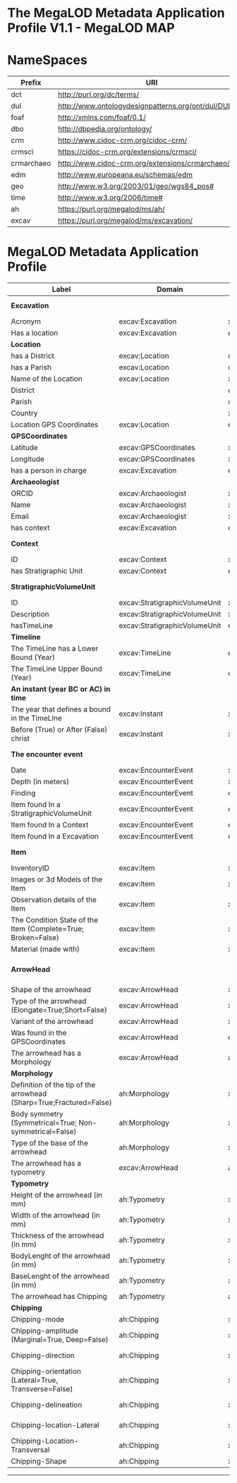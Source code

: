 # The MegaLOD Metadata Application Profile V1.1 - MegaLOD MAP

# NameSpaces
| Prefix     | URI                                                   |
| ---------- | ----------------------------------------------------- |
| dct        | http://purl.org/dc/terms/                             |
| dul        | http://www.ontologydesignpatterns.org/ont/dul/DUL.owl |
| foaf       | http://xmlns.com/foaf/0.1/                            |
| dbo        | http://dbpedia.org/ontology/                          |
| crm        | http://www.cidoc-crm.org/cidoc-crm/                   |
| crmsci     | https://cidoc-crm.org/extensions/crmsci/              |
| crmarchaeo | http://www.cidoc-crm.org/extensions/crmarchaeo/       |
| edm        | http://www.europeana.eu/schemas/edm                   |
| geo        | http://www.w3.org/2003/01/geo/wgs84_pos#              |
| time       | http://www.w3.org/2006/time#                          |
| ah         | https://purl.org/megalod/ms/ah/                       |
| excav      | https://purl.org/megalod/ms/excavation/               |

# MegaLOD Metadata Application Profile

| Label                                                               | Domain                                   | Range                                    | Vocabulary Term                          | Cardinality | VES                    | Note                                                        |
|---------------------------------------------------------------------|------------------------------------------|------------------------------------------|------------------------------------------|-------------|------------------------|-------------------------------------------------------------|
| __Excavation__                                                      |                                          |                                          | excav:Excavation                         |             |                        | owl:equivalentClass crmarchaeo:A9_Archaeological_Excavation |
| Acronym                                                             | excav:Excavation                         | xsd:Literal                              | dcterms:identifier                       | 1-1         |                        |                                                             |
| Has a location                                                      | excav:Excavation                         | excav:Location                           | dul:hasLocation                          | 0-1         |                        |                                                             |
| __Location__                                                        |                                          |                                          | ex:Location                              |             |                        | owl:equivalentClass  dbo:Place                              |
| has a District                                                      | excav:Location                           | dbo:District                             | dbo:district                             | 0-1         |                        |                                                             |
| has a Parish                                                        | excav:Location                           | dbo:Parish                               | dbo:parish                               | 0-1         |                        |                                                             |
| Name of the Location                                                | excav:Location                           | xsd:Literal                              | dbo:informationName                      | 0-1         |                        |                                                             |
| District                                                            |                                          | dbo:District                             |  dbo:district                            |             |                        |                                                             |
| Parish                                                              |                                          | dbo:Parish                               | dbo:parish                               |             |                        |                                                             |
| Country                                                             |                                          | xsd:uri                                  | dbo:Country                              |             |                        |                                                             |
| Location GPS Coordinates                                            | excav:Location                           | excav:GPSCoordinates                     | excav:hasGPSCoordinates                  | 0-1         |                        |                                                             |
| __GPSCoordinates__                                                  |                                          |                                          | ex:GPSCoordinates                        |             |                        | owl:equivalentClass geo:SpatialThing                        |
| Latitude                                                            | excav:GPSCoordinates                     | xsd:decimal                              | geo:lat                                  | 0-1         |                        |                                                             |
| Longitude                                                           | excav:GPSCoordinates                     | xsd:decimal                              | geo:long                                 | 0-1         |                        |                                                             |
| has a person in charge                                              | excav:Excavation                         | excav:Archaeologist                      | excav:hasPersonInCharge                  | 0-1         |                        |                                                             |
| __Archaeologist__                                                   |                                          |                                          | excav:Archaeologist                      |             |                        | owl:equivalentClass foaf:Person                             |
| ORCID                                                               | excav:Archaeologist                      | xsd:anyURI                               | foaf:account                             | 1-1         |                        |                                                             |
| Name                                                                | excav:Archaeologist                      | xsd:Literal                              | foaf:name                                | 0-1         |                        |                                                             |
| Email                                                               | excav:Archaeologist                      | xsd:anyURI                               | foaf:mbox                                | 0-M         |                        |                                                             |
| has context                                                         | excav:Excavation                         | excav:Context                            | excav:hasContext                         | 1-M         |                        |                                                             |
| __Context__                                                         |                                          |                                          | excav:Context                            |             |                        | owl:equivalentClass  crmarchaeo:A1_Excavation_Processing_Unit|
| ID                                                                  | excav:Context                            | xsd:Literal                              | dcterms:identifier                       | 1-1         |                        |                                                              |
| has Stratigraphic Unit                                              | excav:Context                            | excav:StratigraphicVolumeUnit            | excav:hasSVU                             | 0-M         |                        |                                                              |
| __StratigraphicVolumeUnit__                                         |                                          |                                          | excav:StratigraphicVolumeUnit            |             |                        | owl:equivalentClass crmarchaeo:A2_Stratigraphic_Volume_Unit |
| ID                                                                  | excav:StratigraphicVolumeUnit            | xsd:Literal                              | dcterms:identifier                       | 1-1         |                        ||
| Description                                                         | excav:StratigraphicVolumeUnit            | xsd:Literal                              | dcterms:description                      | 0-1         |                        ||
| hasTimeLine                                                         | excav:StratigraphicVolumeUnit            | excav:TimeLine                           | excav:hasTimeLine                        | 0-1         |                        ||
| __Timeline__                                                        |                                          |                                          | excav:TimeLine                           | 0-1         |                        | owl:equivalentClass time:TemporalEntity                       |
| The TimeLine has a Lower Bound (Year)                               | excav:TimeLine                           | excav:Instant                            | time:hasBeginning                        | 0-1         |                        ||
| The TimeLine Upper Bound (Year)                                     | excav:TimeLine                           | excav:Instant                            | time:hasEnd                              | 0-1         |                        ||
| __An instant (year BC or AC) in time__                              |                                          |                                          | excav:Instant                            | 0-1         |                        | owl:equivalentClass time:Instant |
| The year that defines a bound in the TimeLIne                       | excav:Instant                            | xsd:gYear                                | time:inXSDYear                           | 0-1         |                        ||
| Before (True) or After (False) christ                               | excav:Instant                            | xsd:boolean                              | excav:bc                                 | 0-1         |                        ||
| __The encounter event__                                             |                                          |                                          | excav:EncounterEvent                     |             |                        | owl:equivalentClass  crmsci:S19_Encounter_Event |
| Date                                                                | excav:EncounterEvent                     | xsd:Literal                              | dcterms:date                             | 0-1         |                        ||
| Depth (in meters)                                                   | excav:EncounterEvent                     | xsd:decimal                              | dbo:depth                                | 0-1         |                        ||
| Finding                                                             | excav:EncounterEvent                     | excav:Item                               | crmsci:O19_encountered_object            | 0-M         |                        ||
| Item found In a StratigraphicVolumeUnit                             | excav:EncounterEvent                     | excav:StratigraphicVolumeUnit            | excav:foundInSVU                         | 0-1         |                        ||
| Item found In a Context                                             | excav:EncounterEvent                     | excav:Context                            | excav:foundInAContext                    | 0-1         |                        ||
| Item found In a Excavation                                          | excav:EncounterEvent                     | excav:Excavation                         | excav:foundInAExcavation                 | 0-1         |                        ||
| __Item__                                                            |                                          |                                          | excav:Item                               |             |                        | owl:equivalentClass crm:E24_Physical_Man-Made_Thing         |                      
| InventoryID                                                         | excav:Item                               | xsd:xsd:Literal                          | dcterms:identifier                       | 1-1         |                        ||
| Images or 3d Models of the Item                                     | excav:Item                               | xsd:anyURI                               | edm:Webresource                          | 0-M         |                        ||
| Observation details of the Item                                     | excav:Item                               | xsd:Literal                              | dbo:Annotation                           | 0-M         |                        ||
| The Condition State of the Item      (Complete=True; Broken=False)  | excav:Item                               | xsd:boolean                              | crm:E3_Condition_State                   | 0-1         |                        ||
| Material (made with)                                                | excav:Item                               | xsd:anyURI                               | crm:E57_Material                         | 0-1         | Getty Vocab AAT        ||
| __ArrowHead__                                                       |                                          |                                          | excav:ArrowHead                          |             |                        | owl:equivalentClass crm:E24_Physical_Man-Made_Thing; rdfs:Subclass ex:Item         |
| Shape of the arrowhead                                              | excav:ArrowHead                          | xsd:anyURI                               | ah:shape                                 | 0-1         | AH-Shape               ||
| Type of the arrowhead (Elongate=True;Short=False)                   | excav:ArrowHead                          | xsd:boolean                              | crm:E55_Type                             | 0-1         |                        ||
| Variant of the arrowhead                                            | excav:ArrowHead                          | xsd:anyURI                               | ah:variant                               | 0-1         | AH-Variant             ||
| Was found in the GPSCoordinates                                     | excav:ArrowHead                          | excav:GPSCoordinates                     | ah:foundInCoordinates                    | 0-1         |                        ||
| The arrowhead has a Morphology                                      | excav:ArrowHead                          | ah:Morphology                            | ah:hasMorphology                         | 0-1         |                        ||
| __Morphology__                                                      |                                          |                                          | ah:Morphology                            |             |                        ||
| Definition of the tip of the arrowhead (Sharp=True;Fractured=False) | ah:Morphology                            | xsd:boolean                              | ah:point                                 | 0-1         |                        ||
| Body symmetry (Symmetrical=True; Non-symmetrical=False)             | ah:Morphology                            | xsd:boolean                              | ah:body                                  | 0-1         |                        ||
| Type of the base of the arrowhead                                   | ah:Morphology                            | xsd:anyURI                               | ah:base                                  | 0-1         | AH-Base                ||
| The arrowhead has a typometry                                       | excav:ArrowHead                          | ah:Typometry                             | ah:hasTypometry                          | 0-1         |                        ||
| __Typometry__                                                       |                                          |                                          | ah:Typometry                             | 0-1         |                        ||
| Height of the arrowhead (in mm)                                     | ah:Typometry                             | xsd:decimal                              | crm:E54_Dimension                        | 0-1         |                        ||
| Width  of the arrowhead (in mm)                                     | ah:Typometry                             | xsd:decimal                              | crm:E54_Dimension                        | 0-1         |                        ||
| Thickness  of the arrowhead (in mm)                                 | ah:Typometry                             | xsd:decimal                              | crm:E54_Dimension                        | 0-1         |                        ||
| BodyLenght  of the arrowhead (in mm)                                | ah:Typometry                             | xsd:decimal                              | crm:E54_Dimension                        | 0-1         |                        ||
| BaseLenght  of the arrowhead (in mm)                                | ah:Typometry                             | xsd:decimal                              | crm:E54_Dimension                        | 0-1         |                        ||
| The arrowhead has Chipping                                          | ah:Typometry                             | ah:Chipping                              | ah:hasChipping                           | 0-1         |                        ||
| __Chipping__                                                        |                                          |                                          | ah:Chipping                              | 0-1         |                        ||
| Chipping-mode                                                       | ah:Chipping                              | xsd:anyURI                               | ah:mode                                  | 0-1         | aH-chippingMode        ||
| Chipping-amplitude (Marginal=True, Deep=False)                      | ah:Chipping                              | xsd:boolean                              | ah:amplitude                             | 0-1         |                        ||
| Chipping-direction                                                  | ah:Chipping                              | xsd:anyURI                               | ah:direction                             | 0-1         | aH-chippingDirection   ||
| Chipping-orientation (Lateral=True, Transverse=False)               | ah:Chipping                              | xsd:xsd:boolean                          | ah:orientation                           | 0-1         |                        ||
| Chipping-delineation                                                | ah:Chipping                              | xsd:anyURI                               | ah:dileneation                           | 0-1         | aH-chippingDelineation ||
| Chipping-location-Lateral                                           | ah:Chipping                              | xsd:anyURI                               | ah:chippinglocation-Lateral              | 0-3         | aH-chippingLocation    ||
| Chipping-Location-Transversal                                       | ah:Chipping                              | xsd:anyURI                               | ah:chippingLocation-Transveral           | 0-3         | aH-chippingLocation    ||
| Chipping-Shape                                                      | ah:Chipping                              | xsd:anyURI                               | ah:chippingShape                         | 0-1         | aH-chippingShape       ||
---------------------------------------------------------------------------------------------------------------------------------------------------------------------------------------------------------------------------------------------------------------------------------------------------

